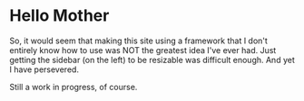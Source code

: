 <!--{
    "title": "Home",
    "format": "markdown"
}-->

# Hello Mother

So, it would seem that making this site using a framework that I don't entirely know how to use was NOT the greatest idea I've ever had.
Just getting the sidebar (on the left) to be resizable was difficult enough. And yet I have persevered.

Still a work in progress, of course.

